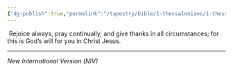 ```yaml
---
{"dg-publish":true,"permalink":"/tapestry/bible/1-thessalonians/1-thessalonians-5-16-18/","title":"1 Thessalonians 5:16–18","tags":["bible-verse","bible-verse"],"dgHomeLink":true,"dgShowLocalGraph":true,"dgEnableSearch":true}
---
```



 Rejoice always, pray continually, and give thanks in all circumstances; for this is God’s will for you in Christ Jesus.

---
*New International Version (NIV)*